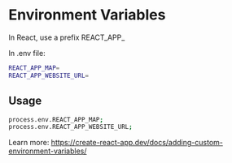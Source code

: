 # Environment Variables

In React, use a prefix REACT_APP_

In .env file:

```sh
REACT_APP_MAP=
REACT_APP_WEBSITE_URL=
```

## Usage

```sh
process.env.REACT_APP_MAP;
process.env.REACT_APP_WEBSITE_URL;
```

Learn more: https://create-react-app.dev/docs/adding-custom-environment-variables/


